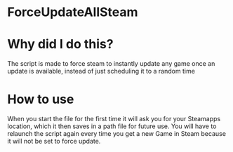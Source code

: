 # ForceUpdateAllSteam

# Why did I do this?
The script is made to force steam to instantly update any game once an update is available, instead of just scheduling it to a random time

# How to use
When you start the file for the first time it will ask you for your Steamapps location, which it then saves in a path file for future use. You will have to relaunch the script again every time you get a new Game in Steam because it will not be set to force update.
